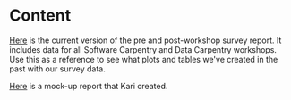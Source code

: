 # Content

[Here](https://github.com/carpentries/instructor-feedback/blob/master/code/2018-07-learners-pre-post-surveys.Rmd) is the current version of the pre and post-workshop survey report. It includes data for all Software Carpentry and Data Carpentry workshops. Use this as a reference to see what plots and tables we've created in the past with our survey data.

[Here](https://github.com/carpentries/instructor-feedback/blob/master/code/trainer-feedback-mockup.Rmd) is a mock-up report that Kari created.
